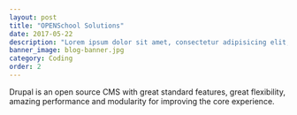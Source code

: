 ```yaml
---
layout: post
title: "OPENSchool Solutions"
date: 2017-05-22
description: "Lorem ipsum dolor sit amet, consectetur adipisicing elit, sed do eiusmod tempor incididunt ut labore et dolore magna aliqua Ut enim..."
banner_image: blog-banner.jpg
category: Coding
order: 2
---
```

Drupal is an open source CMS with great standard features, great flexibility, amazing performance and modularity for improving the core experience.
